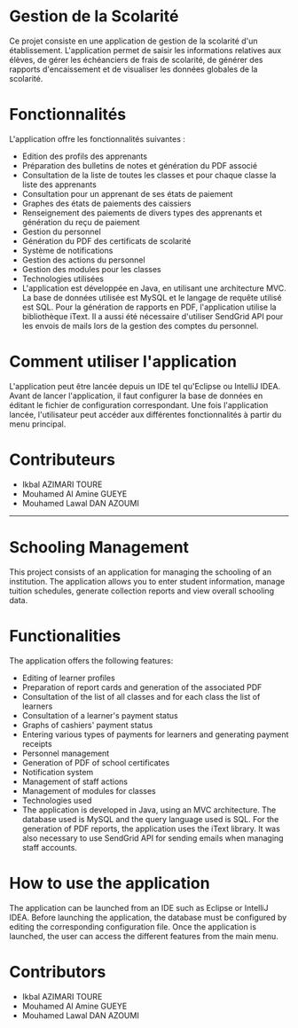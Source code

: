 # Gestion de la Scolarité
Ce projet consiste en une application de gestion de la scolarité d'un établissement. L'application permet de saisir les informations relatives aux élèves, de gérer les échéanciers de frais de scolarité, de générer des rapports d'encaissement et de visualiser les données globales de la scolarité.

# Fonctionnalités
L'application offre les fonctionnalités suivantes :

+ Edition des profils des apprenants
+ Préparation des bulletins de notes et génération du PDF associé
+ Consultation de la liste de toutes les classes et pour chaque classe la liste des apprenants
+ Consultation pour un apprenant de ses états de paiement
+ Graphes des états de paiements des caissiers
+ Renseignement des paiements de divers types des apprenants et génération du reçu de paiement
+ Gestion du personnel
+ Génération du PDF des certificats de scolarité
+ Système de notifications
+ Gestion des actions du personnel
+ Gestion des modules pour les classes
+ Technologies utilisées
+ L'application est développée en Java, en utilisant une architecture MVC. La base de données utilisée est MySQL et le langage de requête utilisé est SQL. Pour la génération de rapports en PDF, l'application utilise la bibliothèque iText. Il a aussi été nécessaire d'utiliser SendGrid API pour les envois de mails lors de la gestion des comptes du personnel.

# Comment utiliser l'application
L'application peut être lancée depuis un IDE tel qu'Eclipse ou IntelliJ IDEA. Avant de lancer l'application, il faut configurer la base de données en éditant le fichier de configuration correspondant. Une fois l'application lancée, l'utilisateur peut accéder aux différentes fonctionnalités à partir du menu principal.

# Contributeurs
+ Ikbal AZIMARI TOURE
+ Mouhamed Al Amine GUEYE
+ Mouhamed Lawal DAN AZOUMI

---------------------------------------------------------------------------------------------------------------------------------------------------------------------------------------------------------------------------------------------------------------

# Schooling Management
This project consists of an application for managing the schooling of an institution. The application allows you to enter student information, manage tuition schedules, generate collection reports and view overall schooling data.

# Functionalities
The application offers the following features:

+ Editing of learner profiles
+ Preparation of report cards and generation of the associated PDF
+ Consultation of the list of all classes and for each class the list of learners
+ Consultation of a learner's payment status
+ Graphs of cashiers' payment status
+ Entering various types of payments for learners and generating payment receipts
+ Personnel management
+ Generation of PDF of school certificates
+ Notification system
+ Management of staff actions
+ Management of modules for classes
+ Technologies used
+ The application is developed in Java, using an MVC architecture. The database used is MySQL and the query language used is SQL. For the generation of PDF reports, the application uses the iText library. It was also necessary to use SendGrid API for sending emails when managing staff accounts.

# How to use the application
The application can be launched from an IDE such as Eclipse or IntelliJ IDEA. Before launching the application, the database must be configured by editing the corresponding configuration file. Once the application is launched, the user can access the different features from the main menu.

# Contributors
+ Ikbal AZIMARI TOURE
+ Mouhamed Al Amine GUEYE
+ Mouhamed Lawal DAN AZOUMI
